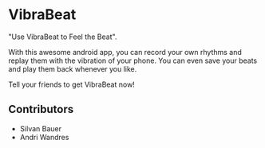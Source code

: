 # VibraBeat
"Use VibraBeat to Feel the Beat".

With this awesome android app, you can record your own rhythms and replay them with the vibration of your phone.
You can even save your beats and play them back whenever you like.

Tell your friends to get VibraBeat now!


## Contributors
* Silvan Bauer
* Andri Wandres
